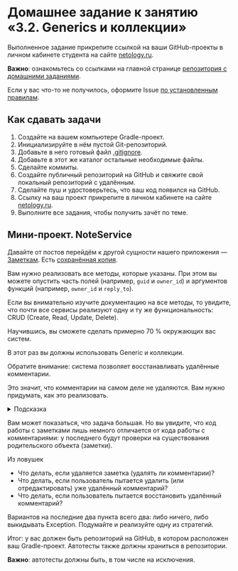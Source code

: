 # Домашнее задание к занятию «3.2. Generics и коллекции»

Выполненное задание прикрепите ссылкой на ваши GitHub-проекты в личном кабинете студента на сайте [netology.ru](https://netology.ru).

**Важно**: ознакомьтесь со ссылками на главной странице [репозитория с домашними заданиями](../README.md).

Если у вас что-то не получилось, оформите Issue [по установленным правилам](../report-requirements.md).

## Как сдавать задачи

1. Создайте на вашем компьютере Gradle-проект.
1. Инициализируйте в нём пустой Git-репозиторий.
1. Добавьте в него готовый файл [.gitignore](../.gitignore).
1. Добавьте в этот же каталог остальные необходимые файлы.
1. Сделайте коммиты.
1. Создайте публичный репозиторий на GitHub и свяжите свой локальный репозиторий с удалённым.
1. Сделайте пуш и удостоверьтесь, что ваш код появился на GitHub.
1. Ссылку на ваш проект прикрепите в личном кабинете на сайте [netology.ru](https://netology.ru).
1. Выполните все задания, чтобы получить зачёт по теме.

## Мини-проект. NoteService

Давайте от постов перейдём к другой сущности нашего приложения — [Заметкам](https://dev.vk.com/method/notes). Есть [сохранённая копия](assets/Notes.pdf).

Вам нужно реализовать все методы, которые указаны. При этом вы можете опустить часть полей (например, `guid` и `owner_id`) и аргументов функций (например, `owner_id` и `reply_to`).

Если вы внимательно изучите документацию на все методы, то увидите, что почти все сервисы реализуют одну и ту же функциональность: CRUD (Create, Read, Update, Delete).

Научившись, вы сможете сделать примерно 70 % окружающих вас систем.

В этот раз вы должны использовать Generic и коллекции.

Обратите внимание: система позволяет восстанавливать удалённые комментарии.

Это значит, что комментарии на самом деле не удаляются. Вам нужно придумать, как это реализовать.

<details>
<summary>Подсказка</summary>

Один из простых вариантов — это ставить в любом объекте пометку удалён или нет. Но тогда её нужно везде учитывать: например, нельзя редактировать удалённый комментарий или отображать в списке комментариев.

</details>

Вам может показаться, что задача большая. Но вы увидите, что код работы с заметками лишь немного отличается от кода работы с комментариями: у последнего будут проверки на существования родительского объекта (заметки).

Из ловушек
* Что делать, если удаляется заметка (удалять ли комментарии)?
* Что делать, если пользователь пытается удалить (или отредактировать) уже удалённый комментарий?
* Что делать, если пользователь пытается восстановить удалённый комментарий?

Вариантов на последние два пункта всего два: либо ничего, либо выкидывать Exception. Подумайте и реализуйте одну из стратегий.

Итог: у вас должен быть репозиторий на GitHub, в котором расположен ваш Gradle-проект. Автотесты также должны храниться в репозитории.

**Важно**: автотесты должны быть, в том числе на исключения.